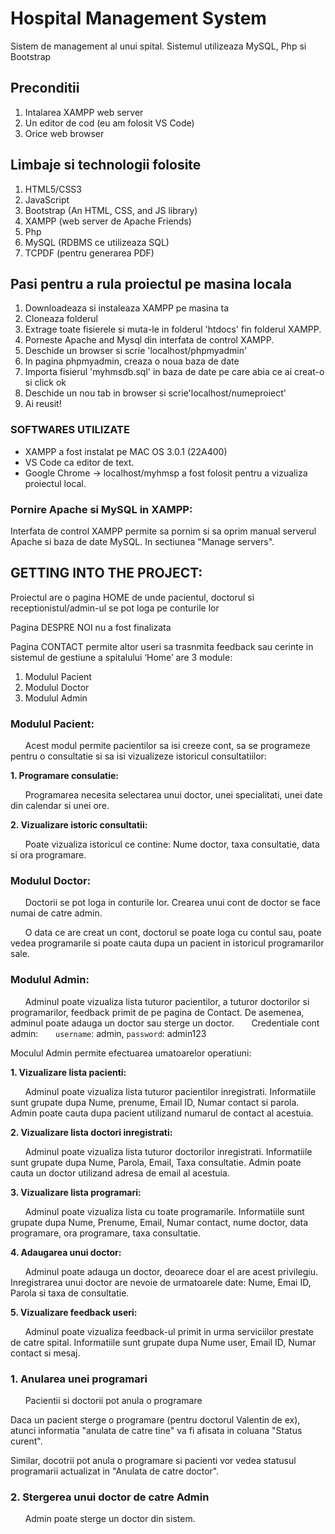 # Hospital Management System
Sistem de management al unui spital. Sistemul utilizeaza MySQL, Php si Bootstrap

## Preconditii
1. Intalarea XAMPP web server
2. Un editor de cod (eu am folosit VS Code)
3. Orice web browser 

## Limbaje si technologii folosite
1. HTML5/CSS3
2. JavaScript
3. Bootstrap (An HTML, CSS, and JS library)
4. XAMPP (web server de Apache Friends)
5. Php
6. MySQL (RDBMS ce utilizeaza SQL)
7. TCPDF (pentru generarea PDF)

## Pasi pentru a rula proiectul pe masina locala
1. Downloadeaza si instaleaza XAMPP pe masina ta
2. Cloneaza folderul
3. Extrage toate fisierele si muta-le in folderul 'htdocs' fin folderul XAMPP.
4. Porneste Apache and Mysql din interfata de control XAMPP.
5. Deschide un browser si scrie 'localhost/phpmyadmin'
6. In pagina phpmyadmin, creaza o noua baza de date
7. Importa fisierul 'myhmsdb.sql' in baza de date pe care abia ce ai creat-o si click ok
8. Deschide un nou tab in browser si scrie'localhost/numeproiect'
9. Ai reusit!
    
### SOFTWARES UTILIZATE
  - XAMPP a fost instalat pe MAC OS 3.0.1 (22A400)
  - VS Code ca editor de text.
  - Google Chrome -> localhost/myhmsp a fost folosit pentru a vizualiza proiectul local.
  

### Pornire Apache si MySQL in XAMPP:
  Interfata de control XAMPP permite sa pornim si sa oprim manual serverul Apache si baza de date MySQL. In sectiunea "Manage servers".

  
  
## GETTING INTO THE PROJECT:
Proiectul are o pagina HOME de unde pacientul, doctorul si receptionistul/admin-ul se pot loga pe conturile lor

Pagina DESPRE NOI nu a fost finalizata

Pagina CONTACT permite altor useri sa trasnmita feedback sau cerinte in sistemul de gestiune a spitalului
‘Home’ are 3 module:
1. Modulul Pacient
2. Modulul Doctor
3. Modulul Admin

### Modulul Pacient:

  &nbsp; &nbsp; &nbsp; Acest modul permite pacientilor sa isi creeze cont, sa se programeze pentru o consultatie si sa isi vizualizeze istoricul consultatiilor:

**1. Programare consulatie:**

  &nbsp; &nbsp; &nbsp; Programarea necesita selectarea unui doctor, unei specialitati, unei date din calendar si unei ore.

**2. Vizualizare istoric consultatii:**

  &nbsp; &nbsp; &nbsp; Poate vizualiza istoricul ce contine: Nume doctor, taxa consultatie, data si ora programare.

### Modulul Doctor:

  &nbsp; &nbsp; &nbsp; Doctorii se pot loga in conturile lor. Crearea unui cont de doctor se face numai de catre admin.


&nbsp; &nbsp; &nbsp; O data ce are creat un cont, doctorul se poate loga cu contul sau, poate vedea programarile si poate cauta dupa un pacient in istoricul programarilor sale.

### Modulul Admin:
   
   &nbsp; &nbsp; &nbsp; Adminul poate vizualiza lista tuturor pacientilor, a tuturor doctorilor si programarilor, feedback primit de pe pagina de Contact. De asemenea, adminul poate adauga un doctor sau sterge un doctor.
  &nbsp; &nbsp; &nbsp; Credentiale cont admin:
  &nbsp; &nbsp; &nbsp; `username`: admin, `password`: admin123

Moculul Admin permite efectuarea umatoarelor operatiuni:

**1. Vizualizare lista pacienti:**

  &nbsp; &nbsp; &nbsp; Adminul poate vizualiza lista tuturor pacientilor inregistrati. Informatiile sunt grupate dupa Nume, prenume, Email ID, Numar contact si parola. Admin poate cauta dupa pacient utilizand numarul de contact al acestuia.
  
**2. Vizualizare lista doctori inregistrati:**

  &nbsp; &nbsp; &nbsp; Adminul poate vizualiza lista tuturor doctorilor inregistrati. Informatiile sunt grupate dupa Nume, Parola, Email, Taxa consultatie. Admin poate cauta un doctor utilizand adresa de email al acestuia.

**3. Vizualizare lista programari:**

  &nbsp; &nbsp; &nbsp; Adminul poate vizualiza lista cu toate programarile. Informatiile sunt grupate dupa Nume, Prenume, Email, Numar contact, nume doctor, data programare, ora programare, taxa consultatie. 
  
**4. Adaugarea unui doctor:**

  &nbsp; &nbsp; &nbsp; Adminul poate adauga un doctor, deoarece doar el are acest privilegiu. Inregistrarea unui doctor are nevoie de urmatoarele date: Nume, Emai ID, Parola si taxa de consultatie.

**5. Vizualizare feedback useri:**

  &nbsp; &nbsp; &nbsp; Adminul poate vizualiza feedback-ul primit in urma serviciilor prestate de catre spital. Informatiile sunt grupate dupa Nume user, Email ID, Numar contact si mesaj.


### 1. Anularea unei programari
	
   &nbsp; &nbsp; &nbsp; Pacientii si doctorii pot anula o programare
 
  Daca un pacient sterge o programare (pentru doctorul Valentin de ex), atunci informatia "anulata de catre tine" va fi afisata in coluana "Status curent". 
  
  
  Similar, docotrii pot anula o programare si pacienti vor vedea statusul programarii actualizat in "Anulata de catre doctor".
  
### 2. Stergerea unui doctor de catre Admin

&nbsp; &nbsp; &nbsp; Admin poate sterge un doctor din sistem.



